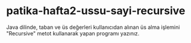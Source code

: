 # patika-hafta2-ussu-sayi-recursive
Java dilinde, taban ve üs değerleri kullanıcıdan alınan üs alma işlemini "Recursive" metot kullanarak yapan programı yazınız.
